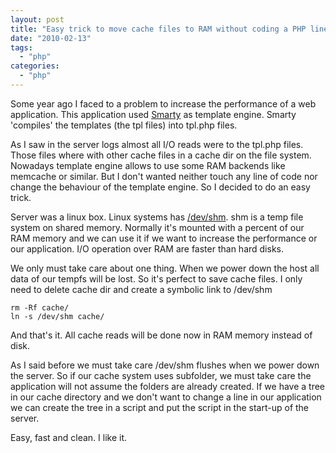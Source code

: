 ```yaml
---
layout: post
title: "Easy trick to move cache files to RAM without coding a PHP line."
date: "2010-02-13"
tags: 
  - "php"
categories: 
  - "php"
---
```


Some year ago I faced to a problem to increase the performance of a web application. This application used [Smarty](http://www.smarty.net/) as template engine. Smarty 'compiles' the templates (the tpl files) into tpl.php files.

As I saw in the server logs almost all I/O reads were to the tpl.php files. Those files where with other cache files in a cache dir on the file system. Nowadays template engine allows to use some RAM backends like memcache or similar. But I don't wanted neither touch any line of code nor change the behaviour of the template engine. So I decided to do an easy trick.

Server was a linux box. Linux systems has [/dev/shm](http://www.cyberciti.biz/tips/what-is-devshm-and-its-practical-usage.html). shm is a temp file system on shared memory. Normally it's mounted with a percent of our RAM memory and we can use it if we want to increase the performance or our application. I/O operation over RAM are faster than hard disks.

We only must take care about one thing. When we power down the host all data of our tempfs will be lost. So it's perfect to save cache files. I only need to delete cache dir and create a symbolic link to /dev/shm

```commandline
rm -Rf cache/
ln -s /dev/shm cache/
```

And that's it. All cache reads will be done now in RAM memory instead of  disk.

As I said before we must take care /dev/shm flushes when we power down the server. So if our cache system uses subfolder, we must take care the application will not assume the folders are already created. If we have a tree in our cache directory and we don't want to change a line in our application we can create the tree in a script and put the script in the start-up of the server.

Easy, fast and clean. I like it.
